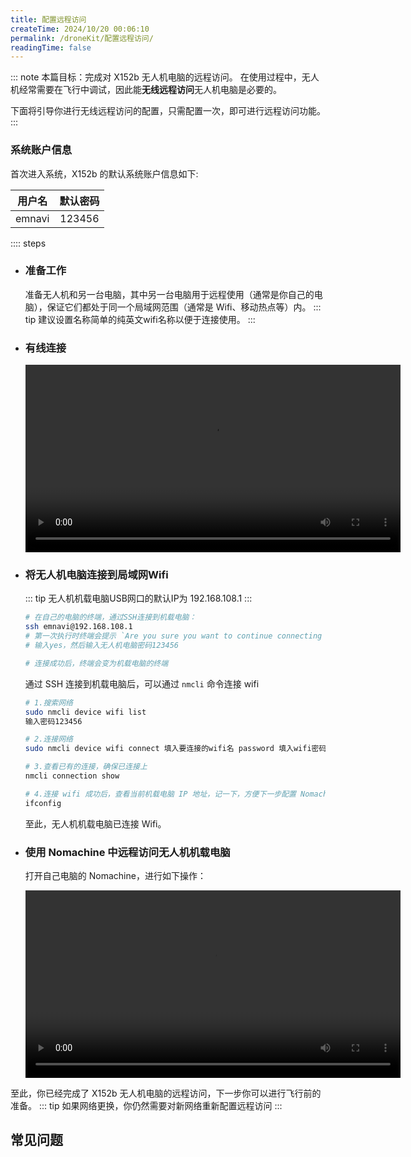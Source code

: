 ```yaml
---
title: 配置远程访问
createTime: 2024/10/20 00:06:10
permalink: /droneKit/配置远程访问/
readingTime: false
---
```


<!-- ## 如何畅快的使用：
需要进行代码编写时，使用 VSCode 进行 SSH 远程访问
需要进行代码执行或可视化查看时，使用 Nomachine 进行远程访问 -->
<!-- TODO(Derkai): 缺一张 VSCode 和 Nomachine 同时使用的图 -->

::: note 本篇目标：完成对 X152b 无人机电脑的远程访问。
在使用过程中，无人机经常需要在飞行中调试，因此能**无线远程访问**无人机电脑是必要的。

下面将引导你进行无线远程访问的配置，只需配置一次，即可进行远程访问功能。
:::

### 系统账户信息
首次进入系统，X152b 的默认系统账户信息如下:

| 用户名        | 默认密码        |
| ------------- |:-------------:|
| emnavi      | 123456 |

:::: steps

- ### 准备工作
    准备无人机和另一台电脑，其中另一台电脑用于远程使用（通常是你自己的电脑），保证它们都处于同一个局域网范围（通常是 Wifi、移动热点等）内。
    ::: tip 建议设置名称简单的纯英文wifi名称以便于连接使用。
    :::

- ### 有线连接

    <div>
    <video width="600" controls>
        <source src="https://emnavi-doc-img.oss-cn-beijing.aliyuncs.com/emnavi_video/intro/usb_connect_drone.mp4" type="video/mp4" />
        您的浏览器不支持 video 标签。
    </video>
    </div>

    ###

- ### 将无人机电脑连接到局域网Wifi

    ::: tip 无人机机载电脑USB网口的默认IP为 192.168.108.1
    :::
    ``` bash
    # 在自己的电脑的终端，通过SSH连接到机载电脑：
    ssh emnavi@192.168.108.1
    # 第一次执行时终端会提示 `Are you sure you want to continue connecting (yes/no/[fingerprint])?` 
    # 输入yes，然后输入无人机电脑密码123456

    # 连接成功后，终端会变为机载电脑的终端

    ```

    通过 SSH 连接到机载电脑后，可以通过 `nmcli` 命令连接 wifi

    ``` bash
    # 1.搜索网络
    sudo nmcli device wifi list
    输入密码123456

    # 2.连接网络
    sudo nmcli device wifi connect 填入要连接的wifi名 password 填入wifi密码

    # 3.查看已有的连接，确保已连接上
    nmcli connection show

    # 4.连接 wifi 成功后，查看当前机载电脑 IP 地址，记一下，方便下一步配置 Nomachine
    ifconfig
    ```
    至此，无人机机载电脑已连接 Wifi。

- ### 使用 Nomachine 中远程访问无人机机载电脑
    打开自己电脑的 Nomachine，进行如下操作：
    <div>
    <video width="600" controls>
        <source src="https://emnavi-doc-img.oss-cn-beijing.aliyuncs.com/emnavi_video/intro/nomachine_add_drone.mp4" type="video/mp4" />
        您的浏览器不支持 video 标签。
    </video>
    </div>

至此，你已经完成了 X152b 无人机电脑的远程访问，下一步你可以进行飞行前的准备。
::: tip 如果网络更换，你仍然需要对新网络重新配置远程访问
::: 

<!-- TODO(Derkai): 给出其他两种连接方式 -->

## 常见问题

<LinkCard icon="twemoji:astonished-face" title="Nomachine 远程连接问题" href="/droneKit/电脑问题排查/Nomachine远程工具问题/" > </LinkCard>